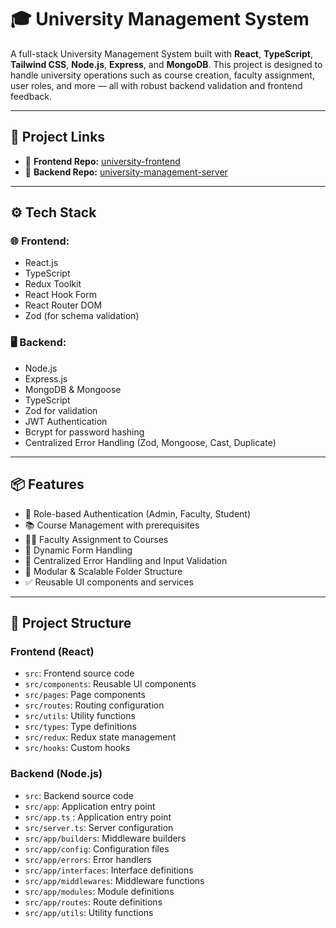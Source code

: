 # 🎓 University Management System

A full-stack University Management System built with **React**, **TypeScript**, **Tailwind CSS**, **Node.js**, **Express**, and **MongoDB**. This project is designed to handle university operations such as course creation, faculty assignment, user roles, and more — all with robust backend validation and frontend feedback.

---

## 🔗 Project Links

- 🚀 **Frontend Repo:** [university-frontend](https://github.com/mihad-khadem/university-frontend)
- 🔧 **Backend Repo:** [university-management-server](https://github.com/mihad-khadem/university-management-project-server)

---

## ⚙️ Tech Stack

### 🌐 Frontend:

- React.js
- TypeScript
- Redux Toolkit
- React Hook Form
- React Router DOM
- Zod (for schema validation)

### 🖥 Backend:

- Node.js
- Express.js
- MongoDB & Mongoose
- TypeScript
- Zod for validation
- JWT Authentication
- Bcrypt for password hashing
- Centralized Error Handling (Zod, Mongoose, Cast, Duplicate)

---

## 📦 Features

- 🔐 Role-based Authentication (Admin, Faculty, Student)
- 📚 Course Management with prerequisites
- 👨‍🏫 Faculty Assignment to Courses
- 🧾 Dynamic Form Handling
- 🧪 Centralized Error Handling and Input Validation
- 📁 Modular & Scalable Folder Structure
- ✅ Reusable UI components and services

---

## 📁 Project Structure

### Frontend (React)

- `src`: Frontend source code
- `src/components`: Reusable UI components
- `src/pages`: Page components
- `src/routes`: Routing configuration
- `src/utils`: Utility functions
- `src/types`: Type definitions
- `src/redux`: Redux state management
- `src/hooks`: Custom hooks

### Backend (Node.js)

- `src`: Backend source code
- `src/app`: Application entry point
- `src/app.ts` : Application entry point
- `src/server.ts`: Server configuration
- `src/app/builders`: Middleware builders
- `src/app/config`: Configuration files
- `src/app/errors`: Error handlers
- `src/app/interfaces`: Interface definitions
- `src/app/middlewares`: Middleware functions
- `src/app/modules`: Module definitions
- `src/app/routes`: Route definitions
- `src/app/utils`: Utility functions
